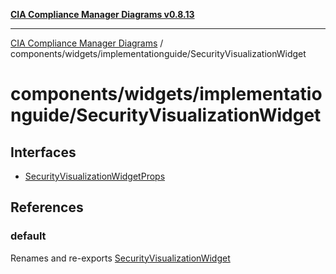 [**CIA Compliance Manager Diagrams v0.8.13**](../../../../README.md)

***

[CIA Compliance Manager Diagrams](../../../../modules.md) / components/widgets/implementationguide/SecurityVisualizationWidget

# components/widgets/implementationguide/SecurityVisualizationWidget

## Interfaces

- [SecurityVisualizationWidgetProps](interfaces/SecurityVisualizationWidgetProps.md)

## References

### default

Renames and re-exports [SecurityVisualizationWidget](../../../variables/SecurityVisualizationWidget.md)
